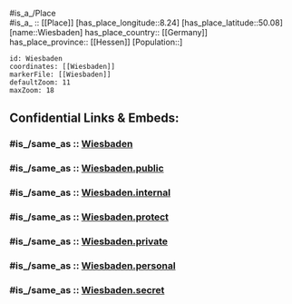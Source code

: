 ﻿---
confidential: public
isDeleted: false
location:
- 50.08
- 8.24
mapmarker: city
mapzoom:
- 7
- 12
SpocWebEntityId: 35599
tags:
- geo/City
type: City
---

#is_a_/Place  
#is_a_ :: [[Place]] 
[has_place_longitude::8.24] 
[has_place_latitude::50.08] 
[name::Wiesbaden] 
has_place_country:: [[Germany]]  
has_place_province:: [[Hessen]] 
[Population::] 



```leaflet
id: Wiesbaden
coordinates: [[Wiesbaden]] 
markerFile: [[Wiesbaden]] 
defaultZoom: 11 
maxZoom: 18
```


## Confidential Links & Embeds: 

### #is_/same_as :: [Wiesbaden](/_Standards/Earth/Continent/Europe/Europe~Central/Germany/Germany~West/Hessen/counties~Hessen/Wiesbaden.md) 

### #is_/same_as :: [Wiesbaden.public](/_public/Earth/Continent/Europe/Europe~Central/Germany/Germany~West/Hessen/counties~Hessen/Wiesbaden.public.md) 

### #is_/same_as :: [Wiesbaden.internal](/_internal/Earth/Continent/Europe/Europe~Central/Germany/Germany~West/Hessen/counties~Hessen/Wiesbaden.internal.md) 

### #is_/same_as :: [Wiesbaden.protect](/_protect/Earth/Continent/Europe/Europe~Central/Germany/Germany~West/Hessen/counties~Hessen/Wiesbaden.protect.md) 

### #is_/same_as :: [Wiesbaden.private](/_private/Earth/Continent/Europe/Europe~Central/Germany/Germany~West/Hessen/counties~Hessen/Wiesbaden.private.md) 

### #is_/same_as :: [Wiesbaden.personal](/_personal/Earth/Continent/Europe/Europe~Central/Germany/Germany~West/Hessen/counties~Hessen/Wiesbaden.personal.md) 

### #is_/same_as :: [Wiesbaden.secret](/_secret/Earth/Continent/Europe/Europe~Central/Germany/Germany~West/Hessen/counties~Hessen/Wiesbaden.secret.md)

